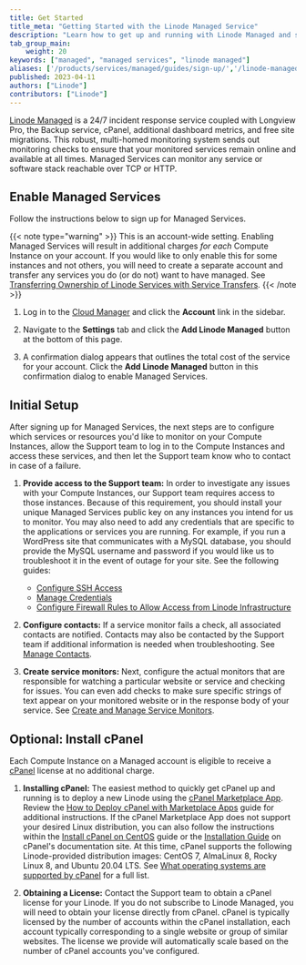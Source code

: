```yaml
---
title: Get Started
title_meta: "Getting Started with the Linode Managed Service"
description: "Learn how to get up and running with Linode Managed and start monitoring your Compute Instances."
tab_group_main:
    weight: 20
keywords: ["managed", "managed services", "linode managed"]
aliases: ['/products/services/managed/guides/sign-up/','/linode-managed/','/uptime/linode-managed/','/platform/linode-managed-classic-manager/','/platform/linode-managed/','/guides/linode-managed/']
published: 2023-04-11
authors: ["Linode"]
contributors: ["Linode"]
---
```


[Linode Managed](https://www.linode.com/products/managed/) is a 24/7 incident response service coupled with Longview Pro, the Backup service, cPanel, additional dashboard metrics, and free site migrations. This robust, multi-homed monitoring system sends out monitoring checks to ensure that your monitored services remain online and available at all times. Managed Services can monitor any service or software stack reachable over TCP or HTTP.

## Enable Managed Services

Follow the instructions below to sign up for Managed Services.

{{< note type="warning" >}}
This is an account-wide setting. Enabling Managed Services will result in additional charges *for each* Compute Instance on your account. If you would like to only enable this for some instances and not others, you will need to create a separate account and transfer any services you do (or do not) want to have managed. See [Transferring Ownership of Linode Services with Service Transfers](/docs/products/platform/accounts/guides/service-transfers/).
{{< /note >}}

1. Log in to the [Cloud Manager](https://cloud.linode.com) and click the **Account** link in the sidebar.

1. Navigate to the **Settings** tab and click the **Add Linode Managed** button at the bottom of this page.

1. A confirmation dialog appears that outlines the total cost of the service for your account. Click the **Add Linode Managed** button in this confirmation dialog to enable Managed Services.

## Initial Setup

After signing up for Managed Services, the next steps are to configure which services or resources you'd like to monitor on your Compute Instances, allow the Support team to log in to the Compute Instances and access these services, and then let the Support team know who to contact in case of a failure.

1. **Provide access to the Support team:** In order to investigate any issues with your Compute Instances, our Support team requires access to those instances. Because of this requirement, you should install your unique Managed Services public key on any instances you intend for us to monitor. You may also need to add any credentials that are specific to the applications or services you are running. For example, if you run a WordPress site that communicates with a MySQL database, you should provide the MySQL username and password if you would like us to troubleshoot it in the event of outage for your site. See the following guides:

    - [Configure SSH Access](/docs/products/services/managed/guides/ssh-access/)
    - [Manage Credentials](/docs/products/services/managed/guides/credentials/)
    - [Configure Firewall Rules to Allow Access from Linode Infrastructure](/docs/products/services/managed/guides/allow-access-from-linode-infrastructure/)

1. **Configure contacts:** If a service monitor fails a check, all associated contacts are notified. Contacts may also be contacted by the Support team if additional information is needed when troubleshooting. See [Manage Contacts](/docs/products/services/managed/guides/contacts/).

1. **Create service monitors:** Next, configure the actual monitors that are responsible for watching a particular website or service and checking for issues. You can even add checks to make sure specific strings of text appear on your monitored website or in the response body of your service. See [Create and Manage Service Monitors](/docs/products/services/managed/guides/service-monitors/).

## Optional: Install cPanel

Each Compute Instance on a Managed account is eligible to receive a [cPanel](https://cpanel.net/) license at no additional charge.

1. **Installing cPanel:** The easiest method to quickly get cPanel up and running is to deploy a new Linode using the [cPanel Marketplace App](https://www.linode.com/marketplace/apps/cpanel/cpanel/). Review the [How to Deploy cPanel with Marketplace Apps](/docs/products/tools/marketplace/guides/cpanel/) guide for additional instructions. If the cPanel Marketplace App does not support your desired Linux distribution, you can also follow the instructions within the [Install cPanel on CentOS](/docs/guides/install-cpanel-on-centos/) guide or the [Installation Guide](https://docs.cpanel.net/installation-guide/) on cPanel's documentation site. At this time, cPanel supports the following Linode-provided distribution images: CentOS 7, AlmaLinux 8, Rocky Linux 8, and Ubuntu 20.04 LTS. See [What operating systems are supported by cPanel](https://support.cpanel.net/hc/en-us/articles/1500001216582-What-operating-systems-are-supported-by-cPanel-) for a full list.

1. **Obtaining a License:** Contact the Support team to obtain a cPanel license for your Linode. If you do not subscribe to Linode Managed, you will need to obtain your license directly from cPanel. cPanel is typically licensed by the number of accounts within the cPanel installation, each account typically corresponding to a single website or group of similar websites. The license we provide will automatically scale based on the number of cPanel accounts you've configured.